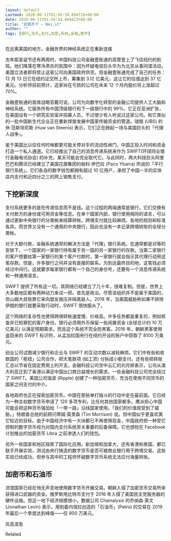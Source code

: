 ```yaml
---
layout: default
Lastmod: 2020-06-11T01:56:34.894718+00:00
date: 2020-06-11T01:56:34.894423+00:00
title: "双管齐下 – Nei.st"
author: ""
tags: [银行,货币,支付,加密,系统,金融,数字]
---
```


在远离美国的地方，金融世界的神经系统正在重新连接

去年距圣诞节还有两周时，中国科技公司金融壹账通的高管登上了飞往纽约的航班。他们降落在寒冷肃杀的氛围中：因为怀疑电信巨头华为为北京从事间谍活动，美国立法者即将禁止这家公司向美国政府供货。但金融壹账通完成了自己的任务：12 月 13 日它在纽约证交所上市，筹集到 3.12 亿美元，这让它的估值达到 37 亿美元。分析师目前预计，这家尚在亏损的公司在未来 12 个月内股价将上涨超过 70%。

金融壹账通的首席战略官戴可说，公司为向数字化转型的金融公司提供人工大脑和神经系统。它服务所有中国顶级银行和下一级银行中的 99%。它正在亚洲扩张，在美国设有一个研究实验室并招募人员，不过很少有人听说过这家公司。和它类似的一批中国新生代企业正在重新焊接发展中国家传输资金的管道。瑞银 (UBS) 的休·范斯坦尼斯 (Huw van Steenis) 表示，它们正在掀起一场与美国巨头的「代理人战争」。

鉴于美国比以往任何时候都更可能关停对手的流动性闸门，中国正投入时间和资金打造一个私人通道。它已经推出了自己的消息传递系统来作为 SWIFT(环球同业银行金融电讯协会) 的补充，某天可能会完全取代它。与此同时，两大科技巨头阿里巴巴和腾讯已经建立了美国花旗集团的帕科·伊巴拉 (Paco Ybarra) 所说的「平行银行系统」。它们各自的数字钱包都拥有超过 10 亿用户，承担了中国一半的实体店内支付和近四分之三的网上销售支付。

下挖新深度
-----

支付系统更多的是在传递信息而不是钱。这个过程的两端通常是银行，它们交换有关付款方的身份或可用资金等信息。在单个国家内部，银行使用相同的语言，可以通过更新中央银行的分类帐来结算转帐。跨境支付就比较麻烦。各地的规则和标准各异。而世界又没有一个通用的中央银行，因此也没有一本记录跨境转账的全球分类帐。

对于大额付款，金融系统通常的解决方法是「代理」银行系统。在通常都是对等的安排下，一个国家的一家银行持有属于另一国的另一家银行的存款。当第二家银行的客户想要给第一家银行的某个客户付款时，第一家银行就会指示其代理行动用这笔存款。但是，许多银行之间并没有直接的联系。为到达最终目的地，这笔钱必须经过中间行。这就要求每家银行都有一个自己的身份号，还要有一个消息传递系统和一种通用语言。

SWIFT 提供了所有这一切。其网络已经建立了几十年，很难复制。但是，世界上大多数地区都有两种动力来试一把。首先是政治。尽管该组织并不是属于美国的，但山姆大叔依靠它来向盟友施压并隔离敌人。2018 年，当美国威胁称如果不排除伊朗的银行就要采取行动时，SWIFT 很快服从了。

这个网络的复杂性也使得跨境转帐速度慢、价格高。许多任务都是重复的，例如核查非已知罪犯的客户身份。银行必须用外币保留一些闲置资金 (全球总计约 10 万亿美元) 以满足预期需求。而且这个系统不完全防黑客。2016 年，朝鲜黑客使用盗窃来的 SWIFT 标识符，从孟加拉国央行在纽约开设的账户中窃取了 8100 万美元。

创业公司试图减少银行和企业与 SWIFT 的互动次数以减轻麻烦。它们中有些和收款国的「枢纽」公司合作，把大笔款项 (如工资) 分拆成小额支付。还有些把转账汇总以节省在固定费用上的开支。金融科技公司空中云汇的刘月婷表示，公司从澳大利亚迁到了香港以满足中国出口商日益增长的需求。一些金融科技公司完全绕过了 SWIFT。美国公司瑞波 (Ripple) 创建了一种加密货币，充当在使用不同货币的国家之间支付的中介。

各地政府也正在探索加密货币。中国在那些单打独斗的行动中走在最前面。它已经为一种主权数字货币申请了 120 多项专利，比任何其他国家都多。鹰派担心中国可能会把这种货币强加给「一带一路」沿线国家使用。「我们的价值观受到了威胁。」特朗普总统的前顾问蒂姆·莫里森 (Tim Morrison) 说。但中国似乎更喜欢离它较近的目标。由于中国经济中有一大块都已不再使用现金，中国政府把一种受它控制的数字货币视为对国内支付系统至关重要的后备保障。它也想抢在 Facebook 计划推出的加密货币 Libra 之前渗透人们的钱包。

另外一些国家和地区探索了国际化应用。新加坡和加拿大，还有香港和泰国，都已联手开展实验，测试由央行铸造的数字货币是否可被商业银行用于跨境交易。这些实验已经成功，但参与其中的工程师怀疑数字货币系统无法应付海量转账。

加密币和石油币
-------

流氓国家已经在悄无声息地使用数字货币开展交易。朝鲜入侵了加密货币交易所来获得进口武器的资金。俄罗斯用比特币支付于 2016 年入侵了美国民主党服务器的硬件设施。但这一地下经济规模很小。数据公司 Chainalysis 的乔纳森·莱文 (Jonathan Levin) 表示，用到委内瑞拉创造的「石油币」(Petro) 的交易在 2019 年最后一个季度达到峰值——仅 800 万美元。

风高浪急[](https://nei.st/medium/j2c6srlbezlceyrdintsxq)

Related

